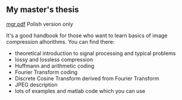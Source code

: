 ## My master's thesis

[mgr.pdf](mgr.pdf) Polish version only

It's a good handbook for those who want to learn basics of image compression alhorithms. You can find there:
- theoretical introduction to signal processing and typical problems
- lossy and lossless compression
- Huffmann and arithmetic coding
- Fourier Transform coding
- Discrete Cosine Transform derived from Fourier Transform
- JPEG description
- lots of examples and matlab code which you can use
